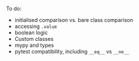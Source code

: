 To do:

* initialised comparison vs. bare class comparison
* accessing `.value`
* boolean logic
* Custom classes
* mypy and types
* pytest compatibility, including `__eq__` vs `__ne__`
